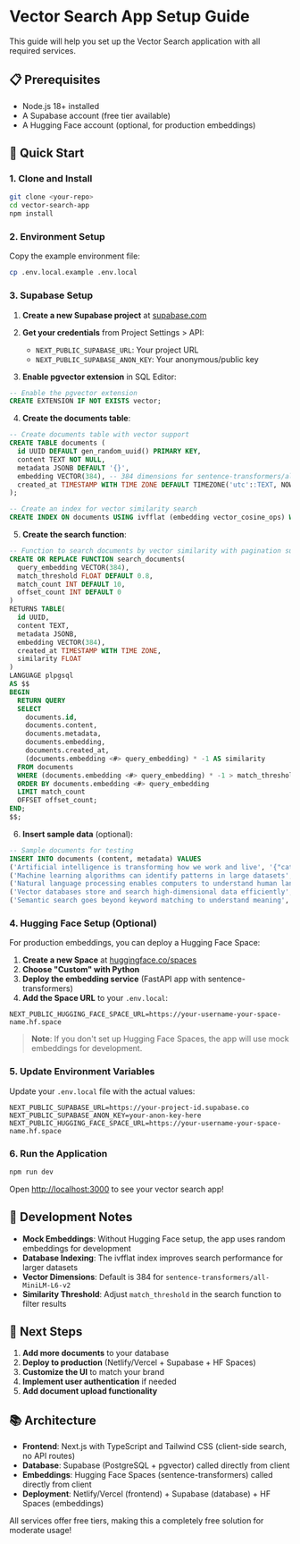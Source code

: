 # Vector Search App Setup Guide

This guide will help you set up the Vector Search application with all required services.

## 📋 Prerequisites

- Node.js 18+ installed
- A Supabase account (free tier available)
- A Hugging Face account (optional, for production embeddings)

## 🚀 Quick Start

### 1. Clone and Install

```bash
git clone <your-repo>
cd vector-search-app
npm install
```

### 2. Environment Setup

Copy the example environment file:

```bash
cp .env.local.example .env.local
```

### 3. Supabase Setup

1. **Create a new Supabase project** at [supabase.com](https://supabase.com)

2. **Get your credentials** from Project Settings > API:
   - `NEXT_PUBLIC_SUPABASE_URL`: Your project URL
   - `NEXT_PUBLIC_SUPABASE_ANON_KEY`: Your anonymous/public key

3. **Enable pgvector extension** in SQL Editor:

```sql
-- Enable the pgvector extension
CREATE EXTENSION IF NOT EXISTS vector;
```

4. **Create the documents table**:

```sql
-- Create documents table with vector support
CREATE TABLE documents (
  id UUID DEFAULT gen_random_uuid() PRIMARY KEY,
  content TEXT NOT NULL,
  metadata JSONB DEFAULT '{}',
  embedding VECTOR(384), -- 384 dimensions for sentence-transformers/all-MiniLM-L6-v2
  created_at TIMESTAMP WITH TIME ZONE DEFAULT TIMEZONE('utc'::TEXT, NOW()) NOT NULL
);

-- Create an index for vector similarity search
CREATE INDEX ON documents USING ivfflat (embedding vector_cosine_ops) WITH (lists = 100);
```

5. **Create the search function**:

```sql
-- Function to search documents by vector similarity with pagination support
CREATE OR REPLACE FUNCTION search_documents(
  query_embedding VECTOR(384),
  match_threshold FLOAT DEFAULT 0.8,
  match_count INT DEFAULT 10,
  offset_count INT DEFAULT 0
)
RETURNS TABLE(
  id UUID,
  content TEXT,
  metadata JSONB,
  embedding VECTOR(384),
  created_at TIMESTAMP WITH TIME ZONE,
  similarity FLOAT
)
LANGUAGE plpgsql
AS $$
BEGIN
  RETURN QUERY
  SELECT
    documents.id,
    documents.content,
    documents.metadata,
    documents.embedding,
    documents.created_at,
    (documents.embedding <#> query_embedding) * -1 AS similarity
  FROM documents
  WHERE (documents.embedding <#> query_embedding) * -1 > match_threshold
  ORDER BY documents.embedding <#> query_embedding
  LIMIT match_count
  OFFSET offset_count;
END;
$$;
```

6. **Insert sample data** (optional):

```sql
-- Sample documents for testing
INSERT INTO documents (content, metadata) VALUES
('Artificial intelligence is transforming how we work and live', '{"category": "technology", "author": "AI Expert"}'),
('Machine learning algorithms can identify patterns in large datasets', '{"category": "data science", "author": "Data Scientist"}'),
('Natural language processing enables computers to understand human language', '{"category": "AI", "author": "NLP Researcher"}'),
('Vector databases store and search high-dimensional data efficiently', '{"category": "database", "author": "DB Engineer"}'),
('Semantic search goes beyond keyword matching to understand meaning', '{"category": "search", "author": "Search Engineer"}');
```

### 4. Hugging Face Setup (Optional)

For production embeddings, you can deploy a Hugging Face Space:

1. **Create a new Space** at [huggingface.co/spaces](https://huggingface.co/spaces)
2. **Choose "Custom" with Python**
3. **Deploy the embedding service** (FastAPI app with sentence-transformers)
4. **Add the Space URL** to your `.env.local`:

```
NEXT_PUBLIC_HUGGING_FACE_SPACE_URL=https://your-username-your-space-name.hf.space
```

> **Note**: If you don't set up Hugging Face Spaces, the app will use mock embeddings for development.

### 5. Update Environment Variables

Update your `.env.local` file with the actual values:

```env
NEXT_PUBLIC_SUPABASE_URL=https://your-project-id.supabase.co
NEXT_PUBLIC_SUPABASE_ANON_KEY=your-anon-key-here
NEXT_PUBLIC_HUGGING_FACE_SPACE_URL=https://your-username-your-space-name.hf.space
```

### 6. Run the Application

```bash
npm run dev
```

Open [http://localhost:3000](http://localhost:3000) to see your vector search app!

## 🔧 Development Notes

- **Mock Embeddings**: Without Hugging Face setup, the app uses random embeddings for development
- **Database Indexing**: The ivfflat index improves search performance for larger datasets
- **Vector Dimensions**: Default is 384 for `sentence-transformers/all-MiniLM-L6-v2`
- **Similarity Threshold**: Adjust `match_threshold` in the search function to filter results

## 🎯 Next Steps

1. **Add more documents** to your database
2. **Deploy to production** (Netlify/Vercel + Supabase + HF Spaces)
3. **Customize the UI** to match your brand
4. **Implement user authentication** if needed
5. **Add document upload functionality**

## 📚 Architecture

- **Frontend**: Next.js with TypeScript and Tailwind CSS (client-side search, no API routes)
- **Database**: Supabase (PostgreSQL + pgvector) called directly from client
- **Embeddings**: Hugging Face Spaces (sentence-transformers) called directly from client
- **Deployment**: Netlify/Vercel (frontend) + Supabase (database) + HF Spaces (embeddings)

All services offer free tiers, making this a completely free solution for moderate usage! 
